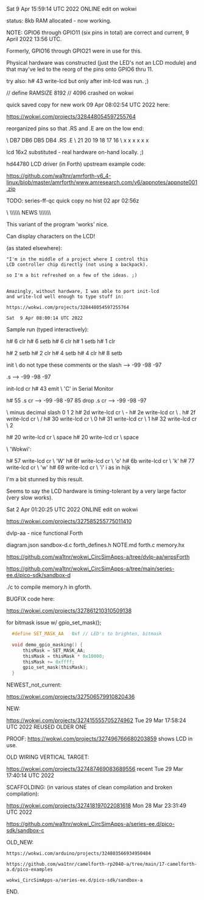 Sat  9 Apr 15:59:14 UTC 2022   ONLINE edit on wokwi

status: 8kb RAM allocated - now working.

NOTE: GPIO6 through GPIO11 (six pins in total) are correct and current, 9 April 2022 13:56 UTC.

Formerly, GPIO16 through GPIO21 were in use for this.

Physical hardware was constructed (just the LED's not an LCD module) and
that may've led to the reorg of the pins onto GPIO6 thru 11.

try also:  h# 43 write-lcd
           but only after init-lcd was run. ;)

 // define RAMSIZE 8192   // 4096 crashed on wokwi

quick saved copy for new work 09 Apr 08:02:54 UTC 2022 here:

  https://wokwi.com/projects/328448054597255764

  reorganized pins so that .RS and .E are on the low end:

\  DB7 DB6 DB5 DB4 .RS  .E
\   21  20  19  18  17  16
\    x   x   x   x   x   x

  lcd 16x2 substituted - real hardware on-hand locally. ;)
  
  hd44780 LCD driver (in Forth) upstream example code:

  https://github.com/wa1tnr/amrforth-v6_4-linux/blob/master/amrforth/www.amresearch.com/v6/appnotes/appnote001.zip

  TODO: series-ff-qc quick copy no hist 02 apr 02:56z


\ \\\\\\\\\\\\   NEWS    \\\\\\\\\\\\\\

This variant of the program 'works' nice.

Can display characters on the LCD!


(as stated elsewhere):

    "I'm in the middle of a project where I control this
    LCD controller chip directly (not using a backpack).

    so I'm a bit refreshed on a few of the ideas. ;)


    Amazingly, without hardware, I was able to port init-lcd
    and write-lcd well enough to type stuff in:

    https://wokwi.com/projects/328448054597255764

    Sat  9 Apr 08:00:14 UTC 2022


Sample run (typed interactively):


h# 6 clr
h# 6 setb
h# 6 clr
h# 1 setb
h# 1 clr

h# 2 setb
h# 2 clr
h# 4 setb
h# 4 clr
h# 8 setb

init  \  do not type these comments or the slash
--> -99 -98 -97  

.s --> -99 -98 -97

init-lcd cr h# 43 emit  \ 'C' in Serial Monitor

h# 55 .s cr --> -99 -98 -97 85
drop .s cr --> -99 -98 -97
 
\ minus decimal slash 0 1 2
h# 2d write-lcd cr  \  -
h# 2e write-lcd cr  \  .
h# 2f write-lcd cr  \  /
h# 30 write-lcd cr  \  0
h# 31 write-lcd cr  \  1
h# 32 write-lcd cr  \  2

h# 20 write-lcd cr  \  space
h# 20 write-lcd cr  \  space

\ 'Wokwi':

h# 57 write-lcd cr  \ 'W'
h# 6f write-lcd cr  \ 'o'
h# 6b write-lcd cr  \ 'k'
h# 77 write-lcd cr  \ 'w'
h# 69 write-lcd cr  \ 'i'  i as in hijk

 
I'm a bit stunned by this result. 

Seems to say the LCD hardware is timing-tolerant by a very large factor (very slow works). 




Sat  2 Apr 01:20:25 UTC 2022  ONLINE edit on wokwi

  https://wokwi.com/projects/327585255775011410

dvlp-aa  -  nice  functional  Forth

diagram.json   sandbox-d.c   forth_defines.h
NOTE.md        forth.c       memory.hx

  https://github.com/wa1tnr/wokwi_CircSimApps-a/tree/dvlp-aa/wrpsForth

  https://github.com/wa1tnr/wokwi_CircSimApps-a/tree/main/series-ee.d/pico-sdk/sandbox-d

  ./c to compile memory.h in gforth.


  BUGFIX code here:

  https://wokwi.com/projects/327861210310509138

  for bitmask issue w/ gpio_set_mask();
```cpp
  #define SET_MASK_AA   0xf // LED's to brighten, bitmask

  void demo_gpio_masking() {
      thisMask = SET_MASK_AA;
      thisMask = thisMask * 0x10000;
      thisMask += 0xffff;
      gpio_set_mask(thisMask);
  }
```


  NEWEST_not_current:

  https://wokwi.com/projects/327506579910820436

  NEW:

  https://wokwi.com/projects/327415555705274962  Tue 29 Mar 17:58:24 UTC 2022  REUSED OLDER ONE

  PROOF:
  https://wokwi.com/projects/327496766680203859  shows LCD in use.

  OLD WIRING VERTICAL TARGET:

  https://wokwi.com/projects/327487469083689556  recent  Tue 29 Mar 17:40:14 UTC 2022

  SCAFFOLDING:  (in various states of clean compilation and broken compilation):
  
  https://wokwi.com/projects/327418197022081618    Mon 28 Mar 23:31:49 UTC 2022

  https://github.com/wa1tnr/wokwi_CircSimApps-a/series-ee.d/pico-sdk/sandbox-c

  OLD_NEW:

    https://wokwi.com/arduino/projects/324803566934950484

    https://github.com/wa1tnr/camelforth-rp2040-a/tree/main/17-camelforth-a.d/pico-examples

    wokwi_CircSimApps-a/series-ee.d/pico-sdk/sandbox-a

END.
